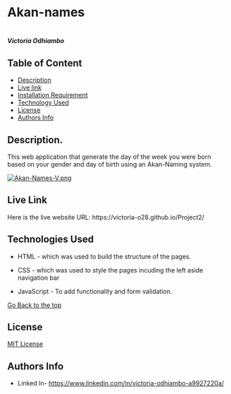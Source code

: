 # Akan-names
# 
##### Victoria Odhiambo
## Table of Content
+ [Description](#Description)
+ [Live link](#Live-link)
+ [Installation Requirement](#Installation)
+ [Technology Used](#technologies-used)
+ [License](#license)
+ [Authors Info](#authors-info)
## Description.
<p>This web application that generate the day of the week you were born based on your gender and day of birth using an Akan-Naming system.</p>

[![Akan-Names-V.png](https://i.postimg.cc/cHmxVtD5/Akan-Names-V.png)](https://postimg.cc/mzPW9kWQ)

## Live Link
<p>Here is the live website URL: https://victoria-o28.github.io/Project2/ </p> 


## Technologies Used
* HTML - which was used to build the structure of the pages.
 
 * CSS - which was used to style the pages incuding the left aside navigation bar
 
 * JavaScript - To add functionality and form validation.

[Go Back to the top](#akan-names)

## License
[MIT License](LICENSE) 

## Authors Info
* Linked In- https://www.linkedin.com/in/victoria-odhiambo-a9927220a/
